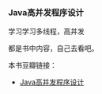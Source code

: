 ### Java高并发程序设计

学习学习多线程，高并发

都是书中内容，自己去看吧。

本书豆瓣链接：
- [Java高并发程序设计](https://book.douban.com/subject/26663605/)
